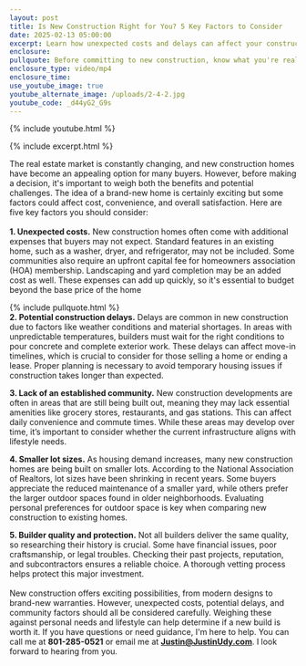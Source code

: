 ```yaml
---
layout: post
title: Is New Construction Right for You? 5 Key Factors to Consider
date: 2025-02-13 05:00:00
excerpt: Learn how unexpected costs and delays can affect your construction plans.
enclosure:
pullquote: Before committing to new construction, know what you're really getting into.
enclosure_type: video/mp4
enclosure_time:
use_youtube_image: true
youtube_alternate_image: /uploads/2-4-2.jpg
youtube_code: _d44yG2_G9s
---
```

{% include youtube.html %}

{% include excerpt.html %}

The real estate market is constantly changing, and new construction homes have become an appealing option for many buyers. However, before making a decision, it's important to weigh both the benefits and potential challenges. The idea of a brand-new home is certainly exciting but some factors could affect cost, convenience, and overall satisfaction. Here are five key factors you should consider:<br><br>**1\. Unexpected costs.** New construction homes often come with additional expenses that buyers may not expect. Standard features in an existing home, such as a washer, dryer, and refrigerator, may not be included. Some communities also require an upfront capital fee for homeowners association (HOA) membership. Landscaping and yard completion may be an added cost as well. These expenses can add up quickly, so it's essential to budget beyond the base price of the home

{% include pullquote.html %}<br>**2\. Potential construction delays.** Delays are common in new construction due to factors like weather conditions and material shortages. In areas with unpredictable temperatures, builders must wait for the right conditions to pour concrete and complete exterior work. These delays can affect move-in timelines, which is crucial to consider for those selling a home or ending a lease. Proper planning is necessary to avoid temporary housing issues if construction takes longer than expected.

**3\. Lack of an established community.** New construction developments are often in areas that are still being built out, meaning they may lack essential amenities like grocery stores, restaurants, and gas stations. This can affect daily convenience and commute times. While these areas may develop over time, it’s important to consider whether the current infrastructure aligns with lifestyle needs.

**4\. Smaller lot sizes.** As housing demand increases, many new construction homes are being built on smaller lots. According to the National Association of Realtors, lot sizes have been shrinking in recent years. Some buyers appreciate the reduced maintenance of a smaller yard, while others prefer the larger outdoor spaces found in older neighborhoods. Evaluating personal preferences for outdoor space is key when comparing new construction to existing homes.

**5\. Builder quality and protection.** Not all builders deliver the same quality, so researching their history is crucial. Some have financial issues, poor craftsmanship, or legal troubles. Checking their past projects, reputation, and subcontractors ensures a reliable choice. A thorough vetting process helps protect this major investment.<br><br>New construction offers exciting possibilities, from modern designs to brand-new warranties. However, unexpected costs, potential delays, and community factors should all be considered carefully. Weighing these against personal needs and lifestyle can help determine if a new build is worth it. If you have questions or need guidance, I'm here to help. You can call me at **801-285-0521** or email me at [**Justin@JustinUdy.com**](mailto:Justin@JustinUdy.com). I look forward to hearing from you.